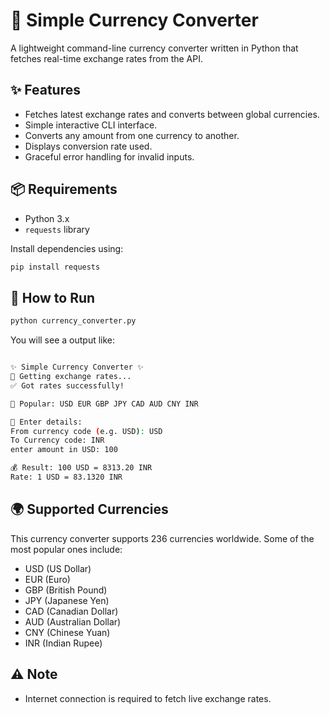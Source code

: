 # 💱 Simple Currency Converter

A lightweight command-line currency converter written in Python that fetches real-time exchange rates from the API.

## ✨ Features

- Fetches latest exchange rates and converts between global currencies.
- Simple interactive CLI interface.
- Converts any amount from one currency to another.
- Displays conversion rate used.
- Graceful error handling for invalid inputs.

## 📦 Requirements

- Python 3.x
- `requests` library

Install dependencies using:

```bash
pip install requests
```
## 🚀 How to Run

```bash
python currency_converter.py
```

You will see a output like:

```bash

✨ Simple Currency Converter ✨
🔄 Getting exchange rates...
✅ Got rates successfully!

💼 Popular: USD EUR GBP JPY CAD AUD CNY INR

💸 Enter details:
From currency code (e.g. USD): USD
To Currency code: INR
enter amount in USD: 100

💰 Result: 100 USD = 8313.20 INR
Rate: 1 USD = 83.1320 INR

```

## 🌍 Supported Currencies
This currency converter supports 236 currencies worldwide. Some of the most popular ones include:

- USD (US Dollar)
- EUR (Euro)
- GBP (British Pound)
- JPY (Japanese Yen)
- CAD (Canadian Dollar)
- AUD (Australian Dollar)
- CNY (Chinese Yuan)
- INR (Indian Rupee)

## ⚠️ Note

- Internet connection is required to fetch live exchange rates.
